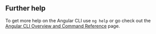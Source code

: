 

## Further help

To get more help on the Angular CLI use `ng help` or go check out the [Angular CLI Overview and Command Reference](https://angular.io/cli) page.
